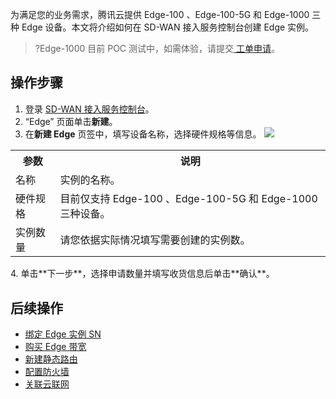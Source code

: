 为满足您的业务需求，腾讯云提供 Edge-100 、Edge-100-5G 和 Edge-1000 三种 Edge 设备。本文将介绍如何在 SD-WAN 接入服务控制台创建 Edge 实例。
>?Edge-1000 目前 POC 测试中，如需体验，请提交[ 工单申请](https://console.cloud.tencent.com/workorder/category)。
>

## 操作步骤
1. 登录 [SD-WAN 接入服务控制台](https://console.cloud.tencent.com/sas/edge)。
2. “Edge” 页面单击**新建**。
3. 在**新建 Edge** 页签中，填写设备名称，选择硬件规格等信息。
![](https://qcloudimg.tencent-cloud.cn/raw/6172921f982be759e7c03b77aaf02f1c.png)
<table>
<tr>
<th>参数</th>
<th>说明</th>
</tr>
<tr>
<td>名称</td>
<td>实例的名称。</td>
</tr>
<tr>
<tr>
<td>硬件规格</td>
<td>目前仅支持 Edge-100 、Edge-100-5G 和 Edge-1000 三种设备。</td>
</tr>
<tr>
<tr>
<td>实例数量</td>
<td>请您依据实际情况填写需要创建的实例数。</td>
</tr>
<tr>
</table>
4. 单击**下一步**，选择申请数量并填写收货信息后单击**确认**。

## 后续操作
- [绑定 Edge 实例 SN](https://cloud.tencent.com/document/product/1277/64770)
- [购买 Edge 带宽](https://cloud.tencent.com/document/product/1277/64713)
- [新建静态路由](https://cloud.tencent.com/document/product/1277/47273)
- [配置防火墙](https://cloud.tencent.com/document/product/1277/47266)
- [关联云联网](https://cloud.tencent.com/document/product/1277/47262)


